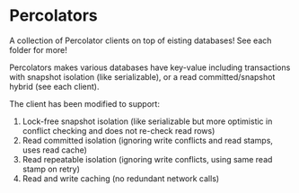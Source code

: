 # Percolators

A collection of Percolator clients on top of eisting databases! See each folder for more!

Percolators makes various databases have key-value including transactions with snapshot isolation (like serializable), or a read committed/snapshot hybrid (see each client).

The client has been modified to support:
1. Lock-free snapshot isolation (like serializable but more optimistic in conflict checking and does not re-check read rows)
2. Read committed isolation (ignoring write conflicts and read stamps, uses read cache)
3. Read repeatable isolation (ignoring write conflicts, using same read stamp on retry)
4. Read and write caching (no redundant network calls)